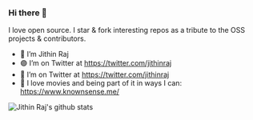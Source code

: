 ### Hi there 👋

 I love open source. I star & fork interesting repos as a tribute to the OSS projects & contributors.


- 🔭 I’m Jithin Raj
- 🟣 I’m on Twitter at https://twitter.com/jithinraj
- 🦜 I’m on Twitter at https://twitter.com/jithinraj
- 🎥 I love movies and being part of it in ways I can: https://www.knownsense.me/


![Jithin Raj's github stats](https://github-readme-stats.vercel.app/api?username=jithinraj&show_icons=true)
